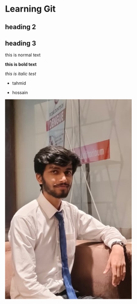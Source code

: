 # Learning Git

## heading 2

## heading 3

this is normal text

**this is bold text**

_this is italic test_

- tahmid

-  hossain


![NO image found](/linkedin.jpeg)
